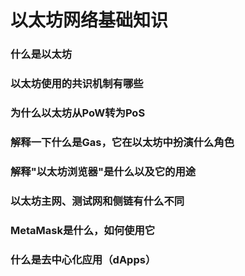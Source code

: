 # 以太坊网络基础知识

### 什么是以太坊

### 以太坊使用的共识机制有哪些

### 为什么以太坊从PoW转为PoS

### 解释一下什么是Gas，它在以太坊中扮演什么角色

### 解释"以太坊浏览器"是什么以及它的用途

### 以太坊主网、测试网和侧链有什么不同

### MetaMask是什么，如何使用它

### 什么是去中心化应用（dApps）

